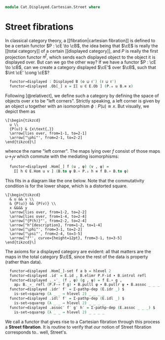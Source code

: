 <!--
```agda
open import Cat.Displayed.Fibre
open import Cat.Displayed.Base
open import Cat.Prelude

import Cat.Functor.Reasoning
import Cat.Reasoning
```
-->

```agda
module Cat.Displayed.Cartesian.Street where
```

<!--
```agda
open Displayed
```
-->

# Street fibrations

In classical category theory, a [[fibration|cartesian fibration]] is
defined to be a certain functor $P : \cE \to \cB$, the idea being that
$\cE$ is really the [[total category]] of a certain [[displayed
category]], and $P$ is really the first projection functor $\pi^f$,
which sends each displayed object to the object it is displayed over.
But can we go the other way? If we have a functor $P : \cE \to \cB$, can
we create a category displayed $\cE'$ over $\cB$, such that $\int \cE'
\cong \cE$?

<!--
```agda
module _ {o ℓ o′ ℓ′} {E : Precategory o ℓ} {B : Precategory o′ ℓ′} (P : Functor E B) where
  private
    module E = Cat.Reasoning E
    module B = Cat.Reasoning B
    module P = Functor P
  open B.HLevel-instance
  open E.HLevel-instance
```
-->

```agda
  functor→displayed : Displayed B (o ⊔ ℓ′) (ℓ ⊔ ℓ′)
  functor→displayed .Ob[_] x = Σ[ u ∈ E.Ob ] (P.₀ u B.≅ x)
```

Following [@relativect], we define such a category by defining the space
of objects over $x$ to be "left corners". Strictly speaking, a left
corner is given by an object $u$ together with an isomorphism $\phi :
P(u) \cong x$. But visually, we depict them as

~~~{.quiver}
\[\begin{tikzcd}
  u \\
  {P(u)} & {x\text{,}}
  \arrow[lies over, from=1-1, to=2-1]
  \arrow["\phi"', from=2-1, to=2-2]
\end{tikzcd}\]
~~~

whence the name "left corner". The maps lying over $f$ consist of those
maps $u \to_f v$ which commute with the mediating isomorphisms:

```agda
  functor→displayed .Hom[_] f (u , φ) (v , ψ) =
    Σ[ h ∈ E.Hom u v ] (B.to ψ B.∘ P.₁ h ≡ f B.∘ B.to φ)
```

This fits in a diagram like the one below. Note that the commutativity
condition is for the lower shape, which is a distorted square.

~~~{.quiver .tall-2}
\[\begin{tikzcd}
  & u && v \\
  & {P(u)} && {P(v)} \\
  x &&&& y
  \arrow[lies over, from=1-2, to=2-2]
  \arrow[lies over, from=1-4, to=2-4]
  \arrow["{P(h)}"', from=2-2, to=2-4]
  \arrow["h"{description}, from=1-2, to=1-4]
  \arrow["\phi"', from=3-1, to=2-2]
  \arrow["\psi"', from=2-4, to=3-5]
  \arrow["f"', curve={height=12pt}, from=3-1, to=3-5]
\end{tikzcd}\]
~~~

The axioms for a displayed category are evident: all that matters are
the maps in the total category $\cE$, since the rest of the data is
property (rather than data).

```agda
  functor→displayed .Hom[_]-set f a b = hlevel 2
  functor→displayed .id′ = E.id , B.elimr P.F-id ∙ B.introl refl
  functor→displayed ._∘′_ (f , φ) (g , ψ) = f E.∘ g ,
    ap₂ B._∘_ refl (P.F-∘ f g) ∙ B.pulll φ ∙ B.pullr ψ ∙ B.assoc _ _ _
  functor→displayed .idr′ f′ = Σ-pathp-dep (E.idr _) $
    is-set→squarep (λ _ _ → hlevel 2) _ _ _ _
  functor→displayed .idl′ f′ = Σ-pathp-dep (E.idl _) $
    is-set→squarep (λ _ _ → hlevel 2) _ _ _ _
  functor→displayed .assoc′ f′ g′ h′ = Σ-pathp-dep (E.assoc _ _ _) $
    is-set→squarep (λ _ _ → hlevel 2) _ _ _ _
```

We call a functor that gives rise to a Cartesian fibration through this
process a **Street fibration**. It is routine to verify that _our_
notion of Street fibration corresponds to.. well, Street's.
